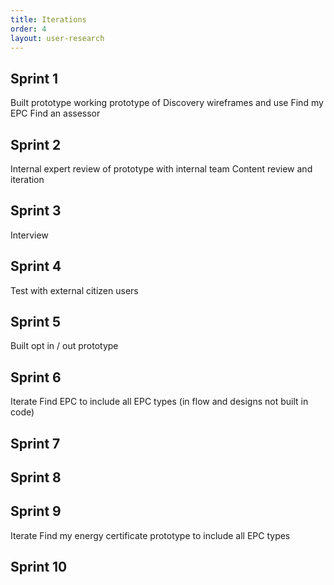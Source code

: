 ```yaml
---
title: Iterations 
order: 4
layout: user-research
---
```

## Sprint 1
Built prototype working prototype of Discovery wireframes and use
Find my EPC
Find an assessor

## Sprint 2
Internal expert review of prototype with internal team
Content review and iteration

## Sprint 3
Interview 


## Sprint 4
Test with external citizen users

## Sprint 5
Built opt in / out prototype

## Sprint 6
Iterate Find EPC to include all EPC types (in flow and designs not built in code)

## Sprint 7

## Sprint 8

## Sprint 9
Iterate Find my energy certificate prototype to include all EPC types 

## Sprint 10

